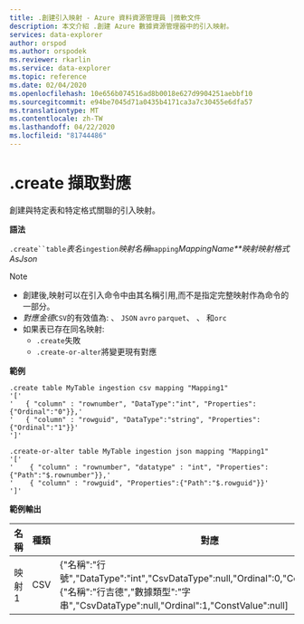 ```yaml
---
title: .創建引入映射 - Azure 資料資源管理員 |微軟文件
description: 本文介紹 .創建 Azure 數據資源管理器中的引入映射。
services: data-explorer
author: orspod
ms.author: orspodek
ms.reviewer: rkarlin
ms.service: data-explorer
ms.topic: reference
ms.date: 02/04/2020
ms.openlocfilehash: 10e656b074516ad8b0018e627d9904251aebbf10
ms.sourcegitcommit: e94be7045d71a0435b4171ca3a7c30455e6dfa57
ms.translationtype: MT
ms.contentlocale: zh-TW
ms.lasthandoff: 04/22/2020
ms.locfileid: "81744486"
---
```

# <a name="create-ingestion-mapping"></a>.create 擷取對應

創建與特定表和特定格式關聯的引入映射。

**語法**

`.create``table`*表名*`ingestion`*映射名稱*`mapping`*MappingName**映射映射格式 AsJson*

> [!NOTE]
> * 創建後,映射可以在引入命令中由其名稱引用,而不是指定完整映射作為命令的一部分。
> * _對應金德_`CSV`的有效值為: 、 `JSON` `avro` `parquet`、 、 和`orc`
> * 如果表已存在同名映射:
>    * `.create`失敗
>    * `.create-or-alter`將變更現有對應
 
**範例** 
 
```kusto
.create table MyTable ingestion csv mapping "Mapping1"
'['
'   { "column" : "rownumber", "DataType":"int", "Properties":{"Ordinal":"0"}},'
'   { "column" : "rowguid", "DataType":"string", "Properties":{"Ordinal":"1"}}'
']'

.create-or-alter table MyTable ingestion json mapping "Mapping1"
'['
'    { "column" : "rownumber", "datatype" : "int", "Properties":{"Path":"$.rownumber"}},'
'    { "column" : "rowguid", "Properties":{"Path":"$.rowguid"}}'
']'
```

**範例輸出**

| 名稱     | 種類 | 對應                                                                                                                                                                          |
|----------|------|----------------------------------------------------------------------------------------------------------------------------------------------------------------------------------|
| 映射1 | CSV  | {"名稱":"行號","DataType":"int","CsvDataType":null,"Ordinal":0,"ConstValue":null,{"名稱":"行吉德","數據類型":"字串","CsvDataType":null,"Ordinal":1,"ConstValue":null] |
